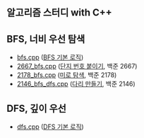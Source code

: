 알고리즘 스터디 with C++
--------------
## BFS, 너비 우선 탐색
 * [bfs.cpp] ([BFS 기본 로직])
 * [2667_bfs.cpp] ([단지 번호 붙이기], 백준 2667)
 * [2178_bfs.cpp] ([미로 탐색], 백준 2178)
 * [2146_bfs_dfs.cpp] ([다리 만들기], 백준 2146)
## DFS, 깊이 우선 
 * [dfs.cpp] ([DFS 기본 로직])

[bfs.cpp]: https://github.com/programrubber/algo_dic/blob/master/bfs.cpp
[2667_bfs.cpp]: https://github.com/programrubber/algo_dic/blob/master/2667_bfs.cpp
[2178_bfs.cpp]: https://github.com/programrubber/algo_dic/blob/master/2178_bfs.cpp
[dfs.cpp]: https://github.com/programrubber/algo_dic/blob/master/dfs.cpp
[2146_bfs_dfs.cpp]: https://github.com/programrubber/algo_dic/blob/master/2146_bfs_dfs.cpp
[BFS 기본 로직]: http://www.algocoding.net/graph/traversal/BFS.html
[단지 번호 붙이기]: https://www.acmicpc.net/problem/2667
[미로 탐색]: https://www.acmicpc.net/problem/2178
[DFS 기본 로직]: http://www.algocoding.net/graph/traversal/DFS.html
[다리 만들기]: https://www.acmicpc.net/problem/2146
